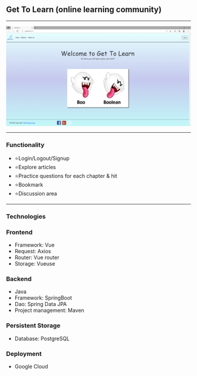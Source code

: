 ## Get To Learn (online learning community)

***
[![MainPage](./assets/demo.PNG)](http://thegettolearn.com)

***
### Functionality
* ⭐Login/Logout/Signup
* ⭐Explore articles
* ⭐Practice questions for each chapter & hit
* ⭐Bookmark 
* ⭐Discussion area
***
### Technologies
<h3>Frontend</h3>
<ul>
<li>Framework: Vue</li>
<li>Request: Axios</li>
<li>Router: Vue router</li>
<li>Storage: Vueuse</li>
</ul>
<h3>Backend</h3>
<ul>
<li>Java</li>
<li>Framework: SpringBoot</li>
<li>Dao: Spring Data JPA</li>
<li>Project management: Maven</li>
</ul>
<h3>Persistent Storage</h3>
<ul>
<li>Database: PostgreSQL</li>
</ul>
<h3>Deployment</h3>
<ul>
<li>Google Cloud</li>
</ul>

